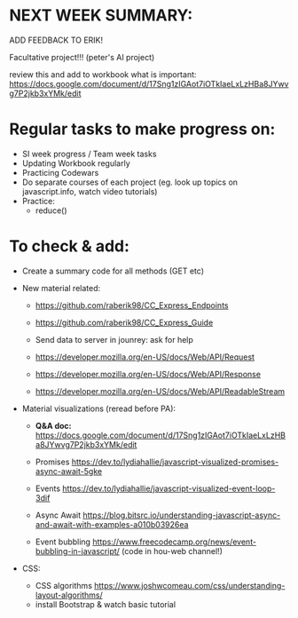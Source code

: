 # NEXT WEEK SUMMARY:
ADD FEEDBACK TO ERIK!

Facultative project!!! (peter's AI project)

review this and add to workbook what is important:
    https://docs.google.com/document/d/17Sng1zIGAot7iOTkIaeLxLzHBa8JYwvg7P2jkb3xYMk/edit

# Regular tasks to make progress on:

- SI week progress / Team week tasks
- Updating Workbook regularly
- Practicing Codewars
- Do separate courses of each project (eg. look up topics on javascript.info, watch video tutorials)
- Practice:
    - reduce()

# To check & add:

- Create a summary code for all methods (GET etc)

- New material related:
    - https://github.com/raberik98/CC_Express_Endpoints
    - https://github.com/raberik98/CC_Express_Guide
    - Send data to server in jounrey: ask for help

    - https://developer.mozilla.org/en-US/docs/Web/API/Request
    - https://developer.mozilla.org/en-US/docs/Web/API/Response
    - https://developer.mozilla.org/en-US/docs/Web/API/ReadableStream

- Material visualizations (reread before PA):
    - **Q&A doc:** https://docs.google.com/document/d/17Sng1zIGAot7iOTkIaeLxLzHBa8JYwvg7P2jkb3xYMk/edit

    - Promises https://dev.to/lydiahallie/javascript-visualized-promises-async-await-5gke
    - Events https://dev.to/lydiahallie/javascript-visualized-event-loop-3dif
    - Async Await https://blog.bitsrc.io/understanding-javascript-async-and-await-with-examples-a010b03926ea
    - Event bubbling https://www.freecodecamp.org/news/event-bubbling-in-javascript/
        (code in hou-web channel!)

- CSS:
    - CSS algorithms https://www.joshwcomeau.com/css/understanding-layout-algorithms/
    - install Bootstrap & watch basic tutorial